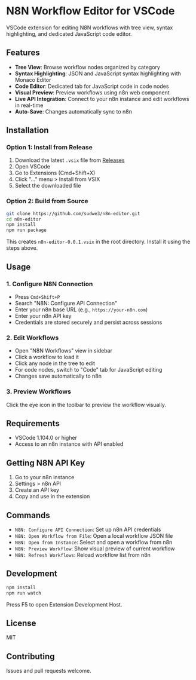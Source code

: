 # N8N Workflow Editor for VSCode

VSCode extension for editing N8N workflows with tree view, syntax highlighting, and dedicated JavaScript code editor.

## Features

- **Tree View**: Browse workflow nodes organized by category
- **Syntax Highlighting**: JSON and JavaScript syntax highlighting with Monaco Editor
- **Code Editor**: Dedicated tab for JavaScript code in code nodes
- **Visual Preview**: Preview workflows using n8n web component
- **Live API Integration**: Connect to your n8n instance and edit workflows in real-time
- **Auto-Save**: Changes automatically sync to n8n

## Installation

### Option 1: Install from Release

1. Download the latest `.vsix` file from [Releases](https://github.com/sudwe3/n8n-editor/releases)
2. Open VSCode
3. Go to Extensions (Cmd+Shift+X)
4. Click "..." menu > Install from VSIX
5. Select the downloaded file

### Option 2: Build from Source

```bash
git clone https://github.com/sudwe3/n8n-editor.git
cd n8n-editor
npm install
npm run package
```

This creates `n8n-editor-0.0.1.vsix` in the root directory. Install it using the steps above.

## Usage

### 1. Configure N8N Connection

- Press `Cmd+Shift+P`
- Search "N8N: Configure API Connection"
- Enter your n8n base URL (e.g., `https://your-n8n.com`)
- Enter your n8n API key
- Credentials are stored securely and persist across sessions

### 2. Edit Workflows

- Open "N8N Workflows" view in sidebar
- Click a workflow to load it
- Click any node in the tree to edit
- For code nodes, switch to "Code" tab for JavaScript editing
- Changes save automatically to n8n

### 3. Preview Workflows

Click the eye icon in the toolbar to preview the workflow visually.

## Requirements

- VSCode 1.104.0 or higher
- Access to an n8n instance with API enabled

## Getting N8N API Key

1. Go to your n8n instance
2. Settings > n8n API
3. Create an API key
4. Copy and use in the extension

## Commands

- `N8N: Configure API Connection`: Set up n8n API credentials
- `N8N: Open Workflow from File`: Open a local workflow JSON file
- `N8N: Open from Instance`: Select and open a workflow from n8n
- `N8N: Preview Workflow`: Show visual preview of current workflow
- `N8N: Refresh Workflows`: Reload workflow list from n8n

## Development

```bash
npm install
npm run watch
```

Press F5 to open Extension Development Host.

## License

MIT

## Contributing

Issues and pull requests welcome.

